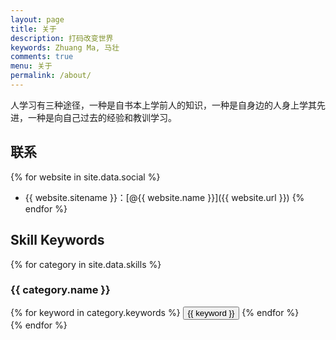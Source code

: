 ```yaml
---
layout: page
title: 关于
description: 打码改变世界
keywords: Zhuang Ma, 马壮
comments: true
menu: 关于
permalink: /about/
---
```


人学习有三种途径，一种是自书本上学前人的知识，一种是自身边的人身上学其先进，一种是向自己过去的经验和教训学习。

## 联系

{% for website in site.data.social %}
* {{ website.sitename }}：[@{{ website.name }}]({{ website.url }})
{% endfor %}

## Skill Keywords

{% for category in site.data.skills %}
### {{ category.name }}
<div class="btn-inline">
{% for keyword in category.keywords %}
<button class="btn btn-outline" type="button">{{ keyword }}</button>
{% endfor %}
</div>
{% endfor %}
